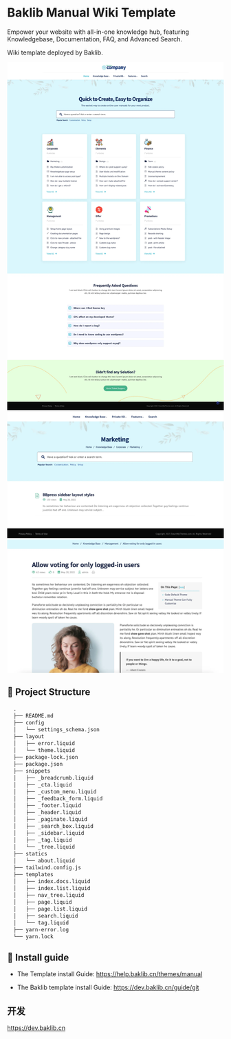 # Baklib Manual Wiki Template

Empower your website with all-in-one knowledge hub, featuring Knowledgebase, Documentation, FAQ, and Advanced Search.

Wiki template deployed by Baklib.

![Baklib Wiki based index theme](./assets/images/theme/index-full.webp)
![Baklib Wiki based index theme](./assets/images/theme/index-list.webp)
![Baklib Wiki based index theme](./assets/images/theme/page.webp)


## 🚀 Project Structure

```
  .
  ├── README.md
  ├── config
  │   └── settings_schema.json
  ├── layout
  │   ├── error.liquid
  │   └── theme.liquid
  ├── package-lock.json
  ├── package.json
  ├── snippets
  │   ├── _breadcrumb.liquid
  │   ├── _cta.liquid
  │   ├── _custom_menu.liquid
  │   ├── _feedback_form.liquid
  │   ├── _footer.liquid
  │   ├── _header.liquid
  │   ├── _paginate.liquid
  │   ├── _search_box.liquid
  │   ├── _sidebar.liquid
  │   ├── _tag.liquid
  │   └── _tree.liquid
  ├── statics
  │   └── about.liquid
  ├── tailwind.config.js
  ├── templates
  │   ├── index.docs.liquid
  │   ├── index.list.liquid
  │   ├── nav_tree.liquid
  │   ├── page.liquid
  │   ├── page.list.liquid
  │   ├── search.liquid
  │   └── tag.liquid
  ├── yarn-error.log
  └── yarn.lock
```


## 🧞 Install guide

- The Template install Guide: https://help.baklib.cn/themes/manual

- The Baklib template install Guide: https://dev.baklib.cn/guide/git

## 开发

https://dev.baklib.cn

